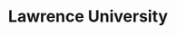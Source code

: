 ---
endYear: "1997"
location: "Appleton, WI"
slug: "lawrence-university"
startYear: "1996"
tags: []
title: Lawrence University
type: "school"
---